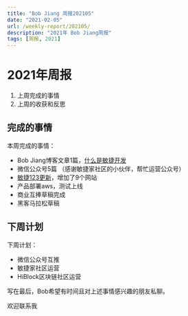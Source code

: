 ```yaml
---
title: "Bob Jiang 周报202105"
date: "2021-02-05"
url: /weekly-report/202105/
description: "2021年 Bob Jiang周报"
tags: [周报, 2021]
---
```


# 2021年周报

1. 上周完成的事情
2. 上周的收获和反思

## 完成的事情

本周完成的事情：

- Bob Jiang博客文章1篇，[什么是敏捷开发](/what-is-agile/)
- 微信公众号5篇 （感谢敏捷家社区的小伙伴，帮忙运营公众号）
- [敏捷123更新](https://www.agile123.net)，增加了9个网站
- 产品部署aws，测试上线
- 商业互捧草稿完成
- 黑客马拉松草稿

## 下周计划 

下周计划：

- 微信公众号互推
- 敏捷家社区运营
- HiBlock区块链社区运营

写在最后，Bob希望有时间且对上述事情感兴趣的朋友私聊。

欢迎联系我